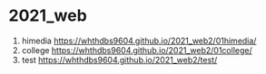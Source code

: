 # 2021_web

1. himedia https://whthdbs9604.github.io/2021_web2/01himedia/
2. college https://whthdbs9604.github.io/2021_web2/01college/
3. test  https://whthdbs9604.github.io/2021_web2/test/
